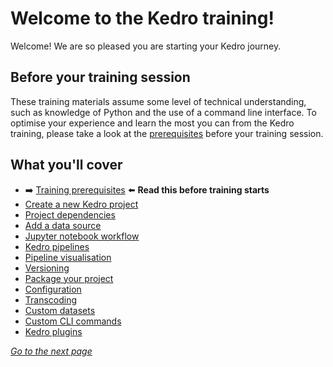 # Welcome to the Kedro training!
Welcome! We are so pleased you are starting your Kedro journey.

## Before your training session

These training materials assume some level of technical understanding, such as knowledge of Python and the use of a command line interface. To optimise your experience and learn the most you can from the Kedro training, please take a look at the [prerequisites](./02_prerequisites.md) before your training session. 

## What you'll cover

* :arrow_right: [Training prerequisites](./02_prerequisites.md) :arrow_left:  **Read this before training starts**
* [Create a new Kedro project](./03_new_project.md)
* [Project dependencies](./04_dependencies.md)
* [Add a data source](./05_connect_data_sources.md)
* [Jupyter notebook workflow](./06_jupyter_notebook_workflow.md)
* [Kedro pipelines](./07_pipelines.md)
* [Pipeline visualisation](./08_visualisation.md)
* [Versioning](./09_versioning.md)
* [Package your project](./10_package_project.md)
* [Configuration](./11_configuration.md)
* [Transcoding](./12_transcoding.md)
* [Custom datasets](./13_custom_datasets.md)
* [Custom CLI commands](./14_custom_cli_commands.md)
* [Kedro plugins](./15_plugins.md)

_[Go to the next page](./02_prerequisites.md)_
